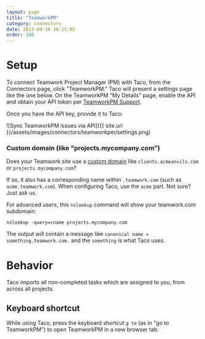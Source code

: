 ```yaml
---
layout: page
title: "TeamworkPM"
category: connectors
date: 2013-09-16 16:15:02
order: 100
---
```


# Setup

To connect Teamwork Project Manager (PM) with Taco, from the Connectors
page, click "TeamworkPM." Taco will present a settings page like the one
below. On the TeamworkPM "My Details" page, enable the API and obtain
your API token per [TeamworkPM Support](http://developer.teamwork.com/enabletheapiandgetyourkey).

Once you have the API key, provide it to Taco:

![Sync TeamworkPM issues via API]({{ site.url }}/assets/images/connectors/teamworkpm/settings.png)

<a name="custom-domain"></a>
### Custom domain (like "projects.mycompany.com")

Does your Teamwork site use a [custom domain](http://docs.teamwork.com/article/175-create-a-custom-domain-for-your-installation)
like `clients.acmeanvils.com` or `projects.mycompany.com`?

If so, it also has a corresponding name within `.teamwork.com` 
(such as `acme.teamwork.com`). When configuring Taco, use the `acme` part. 
Not sure? Just ask us.

For advanced users, this `nslookup` command will show your 
teamwork.com subdomain:

    nslookup -query=cname projects.mycompany.com

The output will contain a message like `canonical name = something.teamwork.com.`
and the `something` is what Taco uses.

# Behavior

Taco imports all non-completed tasks which are assigned to you, from across all projects.

## Keyboard shortcut

While using Taco, press the keyboard shortcut `g te` (as in "go to
TeamworkPM") to open TeamworkPM in a new browser tab.
